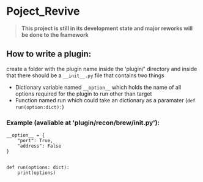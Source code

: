 # Poject_Revive

> **This project is still in its development state and major reworks will be done to the framework**


## How to write a plugin:

create a folder with the plugin name inside the 'plugin/' directory and inside that there should be a `__init__.py` file that contains two things 


* Dictionary variable named `__option__` which holds the name of all options required for the plugin to run other than target 
* Function named run which could take an dictionary as a paramater  (`def run(option:dict):`)

 
### Example (avaliable at 'plugin/recon/brew/__init__.py'):
```
__option__ = {
    "port": True,
    "address": False
}


def run(options: dict):
    print(options)

```
